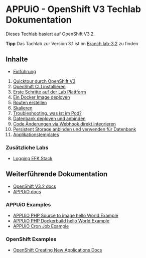 # APPUiO - OpenShift V3 Techlab Dokumentation

Dieses Techlab basiert auf OpenShift V3.2.

**Tipp** Das Tachlab zur Version 3.1 ist im [Branch lab-3.2](https://github.com/appuio/techlab/tree/lab-3.1) zu finden


## Inhalte

- [Einführung](labs/00_introduction.md)

1. [Quicktour durch OpenShift V3](labs/01_quicktour.md)
2. [OpenShift CLI installieren](labs/02_cli.md)
3. [Erste Schritte auf der Lab Plattform](labs/03_first_steps.md)
4. [Ein Docker Image deployen](labs/04_deploy_dockerimage.md)
5. [Routen erstellen](labs/05_create_route.md)
6. [Skalieren](labs/06_scale.md)
7. [Troubleshooting, was ist im Pod?](labs/07_troubleshooting_ops.md)
8. [Datenbank deployen und anbinden](labs/08_database.md)
9. [Code Änderungen via Webhook direkt integrieren](labs/09_dockerbuild_webhook.md)
10. [Persistent Storage anbinden und verwenden für Datenbank](labs/10_persistent_storage.md)
11. [Applikationstemplates](labs/11_template.md) 


### Zusätzliche Labs

- [Logging EFK Stack](additional-labs/logging_efk_stack.md) 



## Weiterführende Dokumentation

- [OpenShift V3.2 docs](https://docs.openshift.com/enterprise/3.2/welcome/index.html)
- [APPUiO docs](http://docs.appuio.ch)

### APPUiO Examples

- [APPUiO PHP Source to image hello World Example](https://github.com/appuio/example-php-sti-helloworld)
- [APPUiO PHP Dockerbuild hello World Example](https://github.com/appuio/example-php-docker-helloworld)
- [APPUiO Cron Job Example](https://github.com/appuio/example-cron-traditional)

### OpenShift Examples
- [OpenShift Creating New Applications Docs](https://docs.openshift.com/enterprise/3.2/dev_guide/new_app.html)

